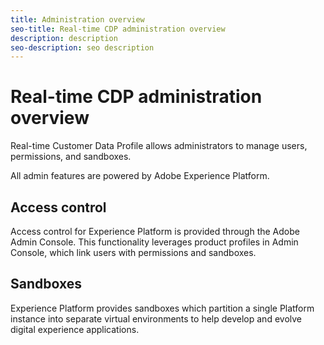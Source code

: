 ```yaml
---
title: Administration overview
seo-title: Real-time CDP administration overview
description: description
seo-description: seo description
---
```


# Real-time CDP administration overview

Real-time Customer Data Profile allows administrators to manage users, permissions, and sandboxes.

All admin features are powered by Adobe Experience Platform.

## Access control

Access control for Experience Platform is provided through the Adobe Admin Console. This functionality leverages product profiles in Admin Console, which link users with permissions and sandboxes.

## Sandboxes

Experience Platform provides sandboxes which partition a single Platform instance into separate virtual environments to help develop and evolve digital experience applications.